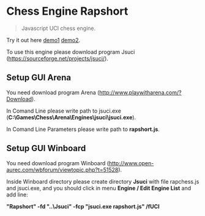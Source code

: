 # Chess Engine Rapshort
>Javascript UCI chess engine.

Try it out here <a href="https://thibor.github.io/Chess-Engine-Rapshort/">demo1</a> <a href="https://codepen.io/thibor/pen/RYJYrp">demo2</a>.

To use this engine please download program Jsuci (https://sourceforge.net/projects/jsuci/).

## Setup GUI Arena

You need download program Arena (http://www.playwitharena.com/?Download).

In Comand Line please write path to jsuci.exe (<b>C:\Games\Chess\Arena\Engines\jsuci\jsuci.exe</b>).

In Comand Line Parameters please write path to <b>rapshort.js</b>.
 
 ## Setup GUI Winboard
 
 You need download program Winboard (http://www.open-aurec.com/wbforum/viewtopic.php?t=51528).
 
Inside Winboard directory please create directory <b>Jsuci</b> with file rapchess.js and jsuci.exe, and you should click in menu <b>Engine / Edit Engine List</b> and add line:
 
<b>"Rapshort" -fd "..\Jsuci" -fcp "jsuci.exe rapshort.js" /fUCI</b>
